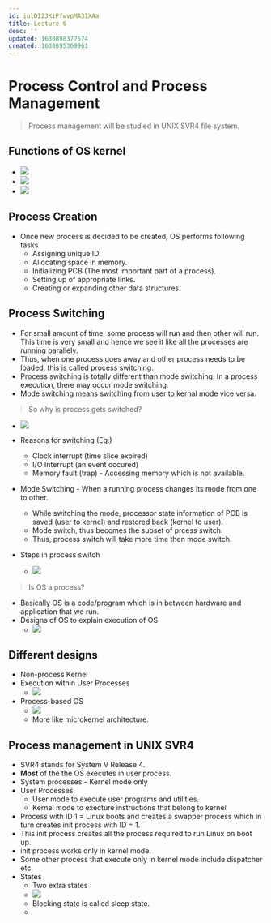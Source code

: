 ```yaml
---
id: iulDI2JKiPfwvpMA31XAa
title: Lecture 6
desc: ''
updated: 1630898377574
created: 1630895369961
---
```


# Process Control and Process Management

> Process management will be studied in UNIX SVR4 file system.

## Functions of OS kernel
* ![](/assets/images/2021-09-06-08-10-29.png)
* ![](/assets/images/2021-09-06-08-13-17.png)
* ![](/assets/images/2021-09-06-08-13-59.png)

## Process Creation
* Once new process is decided to be created, OS performs following tasks
    * Assigning unique ID.
    * Allocating space in memory.
    * Initializing PCB (The most important part of a process).
    * Setting up of appropriate links.
    * Creating or expanding other data structures.

## Process Switching
* For small amount of time, some process will run and then other will run. This time is very small and hence we see it like all the processes are running parallely.
* Thus, when one process goes away and other process needs to be loaded, this is called process switching.
* Process switching is totally different than mode switching. In a process execution, there may occur mode switching. 
* Mode switching means switching from user to kernal mode vice versa.

> So why is process gets switched?
* ![](/assets/images/2021-09-06-08-23-14.png)

* Reasons for switching (Eg.)
    * Clock interrupt (time slice expired)
    * I/O Interrupt (an event occured)
    * Memory fault (trap) - Accessing memory which is not available.

* Mode Switching - When a running process changes its mode from one to other.
    * While switching the mode, processor state information of PCB is saved (user to kernel) and restored back (kernel to user).
    * Mode switch, thus becomes the subset of prcess switch.
    * Thus, process switch will take more time then mode switch.
* Steps in process switch
    * ![](/assets/images/2021-09-06-08-28-44.png)

> Is OS a process?
* Basically OS is a code/program which is in between hardware and application that we run.
* Designs of OS to explain execution of OS
    * ![](/assets/images/2021-09-06-08-33-06.png)

## Different designs
* Non-process Kernel
* Execution within User Processes
    * ![](/assets/images/2021-09-06-08-36-42.png)
* Process-based OS
    * ![](/assets/images/2021-09-06-08-37-48.png)
    * More like microkernel architecture.

## Process management in UNIX SVR4
* SVR4 stands for System V Release 4.
* **Most** of the the OS executes in user process.
* System processes - Kernel mode only
* User Processes
    * User mode to execute user programs and utilities.
    * Kernel mode to execture instructions that belong to kernel
* Process with ID 1 = Linux boots and creates a swapper process which in turn creates init process with ID = 1.
* This init process creates all the process required to run Linux on boot up.
* init process works only in kernel mode.
* Some other process that execute only in kernel mode include dispatcher etc.
* States
    * Two extra states
    * ![](/assets/images/2021-09-06-08-47-29.png)
    * Blocking state is called sleep state.
    * 
